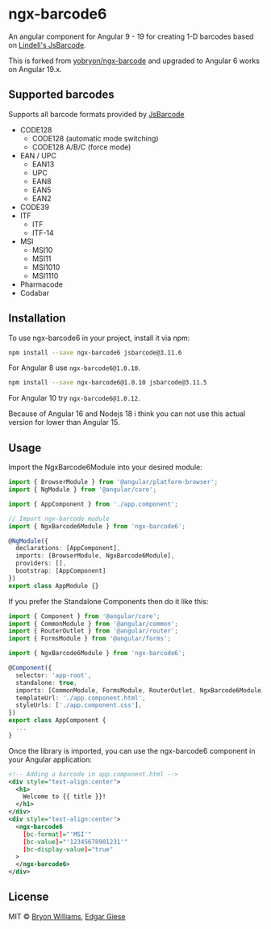 # ngx-barcode6

An angular component for Angular 9 - 19 for creating 1-D barcodes based on [Lindell's JsBarcode](https://github.com/lindell/JsBarcode).

This is forked from [yobryon/ngx-barcode](https://github.com/yobryon/ngx-barcode) and upgraded to Angular 6 works on Angular 19.x.

## Supported barcodes

Supports all barcode formats provided by [JsBarcode](https://github.com/lindell/JsBarcode/wiki)

- CODE128
  - CODE128 (automatic mode switching)
  - CODE128 A/B/C (force mode)
- EAN / UPC
  - EAN13
  - UPC
  - EAN8
  - EAN5
  - EAN2
- CODE39
- ITF
  - ITF
  - ITF-14
- MSI
  - MSI10
  - MSI11
  - MSI1010
  - MSI1110
- Pharmacode
- Codabar

## Installation

To use ngx-barcode6 in your project, install it via npm:

```bash
npm install --save ngx-barcode6 jsbarcode@3.11.6
```

For Angular 8 use `ngx-barcode6@1.0.10`.

```bash
npm install --save ngx-barcode6@1.0.10 jsbarcode@3.11.5
```

For Angular 10 try `ngx-barcode6@1.0.12`.

Because of Angular 16 and Nodejs 18 i think you can not use this actual version for lower than Angular 15.

## Usage

Import the NgxBarcode6Module into your desired module:

```typescript
import { BrowserModule } from '@angular/platform-browser';
import { NgModule } from '@angular/core';

import { AppComponent } from './app.component';

// Import ngx-barcode module
import { NgxBarcode6Module } from 'ngx-barcode6';

@NgModule({
  declarations: [AppComponent],
  imports: [BrowserModule, NgxBarcode6Module],
  providers: [],
  bootstrap: [AppComponent]
})
export class AppModule {}
```

If you prefer the Standalone Components then do it like this:

```typescript
import { Component } from '@angular/core';
import { CommonModule } from '@angular/common';
import { RouterOutlet } from '@angular/router';
import { FormsModule } from '@angular/forms';

import { NgxBarcode6Module } from 'ngx-barcode6';

@Component({
  selector: 'app-root',
  standalone: true,
  imports: [CommonModule, FormsModule, RouterOutlet, NgxBarcode6Module],
  templateUrl: './app.component.html',
  styleUrls: ['./app.component.css'],
})
export class AppComponent {
  ...
}
```

Once the library is imported, you can use the ngx-barcode6 component in your Angular application:

```xml
<!-- Adding a barcode in app.component.html -->
<div style="text-align:center">
  <h1>
    Welcome to {{ title }}!
  </h1>
</div>
<div style="text-align:center">
  <ngx-barcode6
    [bc-format]="'MSI'"
    [bc-value]="'12345678901231'"
    [bc-display-value]="true"
  >
  </ngx-barcode6>
</div>
```

## License

MIT © [Bryon Williams](mailto:bryon.williams@live.com), [Edgar Giese](mailto:edgar@egiese.de)
